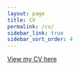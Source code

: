 ```yaml
---
layout: page
title: CV
permalink: /cv/
sidebar_link: true
sidebar_sort_order: 4
---
```



[View my CV here](https://michaeldarisse.github.io/mdarisse_cv/MDarisse_CV.pdf)
